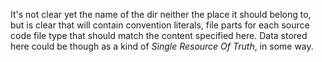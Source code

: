 It's not clear yet the name of the dir neither the place it should belong to, but is clear that will contain convention literals, file parts for each source code file type that should match the content specified here. Data stored here could be though as a kind of *Single Resource Of Truth*, in some way.
